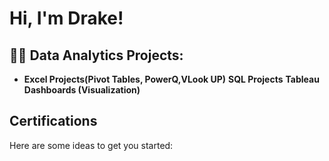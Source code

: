 <h1>Hi, I'm Drake!

<h2>👨‍💻 Data Analytics Projects:</h2>

- <b>Excel Projects(Pivot Tables, PowerQ,VLook UP)</b>
 <b>SQL Projects</b>
 <b>Tableau Dashboards (Visualization)</b>
<h2> Certifications </h2>


Here are some ideas to get you started:
